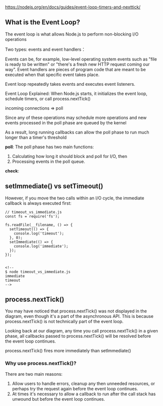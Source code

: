 https://nodejs.org/en/docs/guides/event-loop-timers-and-nexttick/

## What is the Event Loop?
The event loop is what allows Node.js to perform non-blocking I/O operations

Two types: events and event handlers：

Events can be, for example, low-level operating system events such as "file is ready to be written" or "there's a fresh new HTTP request coming our way". 
Event handlers are pieces of program code that are meant to be executed when that specific event takes place.

Event loop repeatedly takes events and executes event listeners.

Event Loop Explained:
When Node.js starts, it initializes the event loop, schedule timers, or call process.nextTick()

incoming connections => poll 

Since any of these operations may schedule more operations and new events processed in the poll phase are queued by the kernel

As a result, long running callbacks can allow the poll phase to run much longer than a timer's threshold

**poll**: The poll phase has two main functions:
1. Calculating how long it should block and poll for I/O, then
2. Processing events in the poll queue.

**check**:



## setImmediate() vs setTimeout()
However, if you move the two calls within an I/O cycle, the immediate callback is always executed first:
```
// timeout_vs_immediate.js
const fs = require('fs');

fs.readFile(__filename, () => {
  setTimeout(() => {
    console.log('timeout');
  }, 0);
  setImmediate(() => {
    console.log('immediate');
  });
});


<!-- 
$ node timeout_vs_immediate.js
immediate
timeout 
-->
```

## process.nextTick()

You may have noticed that process.nextTick() was not displayed in the diagram, even though it's a part of the asynchronous API. 
This is because process.nextTick() is not technically part of the event loop. 

Looking back at our diagram, any time you call process.nextTick() in a given phase, all callbacks passed to process.nextTick() will be resolved before the event loop continues. 

process.nextTick() fires more immediately than setImmediate()

### Why use process.nextTick()?
There are two main reasons:
1. Allow users to handle errors, cleanup any then unneeded resources, or perhaps try the request again before the event loop continues.
2. At times it's necessary to allow a callback to run after the call stack has unwound but before the event loop continues.

